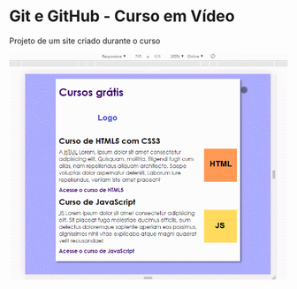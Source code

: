 # Git e GitHub - Curso em Vídeo
Projeto de um site criado durante o curso

![Projeto](https://github.com/rayra-abreu/paginaCursos/blob/master/imagens/paginaCursos.gif?raw=true)